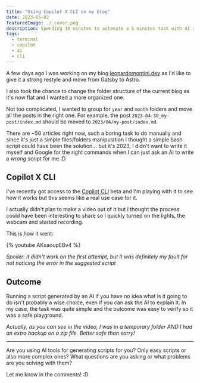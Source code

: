```yaml
---
title: "Using Copilot X CLI on my blog"
date: 2023-05-02
featuredImage: ./_cover.png
description: Spending 10 minutes to automate a 5 minutes task with AI and bash scripts
tags:
  - terminal
  - copilot
  - ai
  - cli
---
```


A few days ago I was working on my blog [leonardomontini.dev](https://leonardomontini.dev/) as I'd like to give it a strong restyle and move from Gatsby to Astro.

I also took the chance to change the folder structure of the current blog as it's now flat and I wanted a more organized one.

Not too complicated, I wanted to group for `year` and `month` folders and move all the posts in the right one. For example, the post `2023-04-30_my-post/index.md` should be moved to `2023/04/my-post/index.md`.

There are ~50 articles right now, such a boring task to do manually and since it's just a simple files/folders manipulation I thought a simple bash script could have been the solution... but it's 2023, I didn't want to write it myself and Google for the right commands when I can just ask an AI to write a _wrong_ script for me :D

## Copilot X CLI

I've recently got access to the [Copilot CLI](https://githubnext.com/projects/copilot-cli) beta and I'm playing with it to see how it works but this seems like a real use case for it.

I actually didn't plan to make a video out of it but I thought the process could have been interesting to share so I quickly turned on the lights, the webcam and started recording.

This is how it went:

{% youtube AKxaoupEBv4 %}

_Spoiler: it didn't work on the first attempt, but it was definitely my fault for not noticing the error in the suggested script_

## Outcome

Running a script generated by an AI if you have no idea what is it going to do isn't probably a wise choice, even if you can ask the AI to explain it. In my case, the task was quite simple and the outcome was easy to verify so it was a safe playground.

_Actually, as you can see in the video, I was in a temporary folder AND I had an extra backup on a zip file. Better safe than sorry!_

---

Are you using AI tools for generating scripts for you? Only easy scripts or also more complex ones?
What questions are you asking or what problems are you solving with them?

Let me know in the comments! :D
